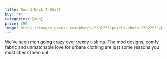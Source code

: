 ```yaml
---
title: Round Neck T-Shirt
buy: "#"
categories: [men]
price: 399
image: https://images.pexels.com/photos/2382255/pexels-photo-2382255.jpeg?auto=compress&cs=tinysrgb&dpr=2&h=650&w=940
---
```


We’ve seen men going crazy over trendy t-shirts. The mod designs, comfy fabric and unmatchable love for urbane clothing are just some reasons you must check them out.
